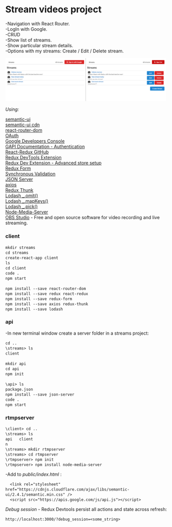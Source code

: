 # Stream videos project

-Navigation with React Router.\
-LogIn with Google.\
-CRUD\
-Show list of streams.\
-Show particular stream details.\
-Options with my streams: Create / Edit / Delete stream.

<img src="public/img/streams.png" width="500">

_Using:_

[semantic-ui](https://semantic-ui.com/elements/list.html)\
[semantic-ui cdn](https://cdnjs.com/libraries/semantic-ui)\
[react-router-dom](https://github.com/ReactTraining/react-router/tree/master/packages/react-router-dom)\
[OAuth](https://developers.google.com/identity/protocols/oauth2/scopes)\
[Google Developers Console](https://console.developers.google.com/)\
[GAPI Documentation - Authentication](https://developers.google.com/identity/sign-in/web/reference#authentication)\
[React-Redux GitHub](https://github.com/reduxjs/react-redux)\
[Redux DevTools Extension](https://github.com/zalmoxisus/redux-devtools-extension)\
[Redux Dev Extension - Advanced store setup](https://github.com/zalmoxisus/redux-devtools-extension#12-advanced-store-setup)\
[Redux Form](https://redux-form.com/8.3.0/)\
[Synchronous Validation](https://redux-form.com/8.2.2/examples/syncvalidation/)\
[JSON Server](https://www.npmjs.com/package/json-server)\
[axios](https://www.npmjs.com/package/axios)\
[Redux Thunk](https://github.com/reduxjs/redux-thunk)\
[Lodash \_.omit()](https://lodash.com/docs/4.17.15#omit)\
[Lodash \_.mapKeys()](https://lodash.com/docs/4.17.15#mapKeys)\
[Lodash \_.pick()](https://lodash.com/docs/4.17.15#pick)\
[Node-Media-Server](https://github.com/illuspas/Node-Media-Server#npm-version-recommended)\
[OBS Studio](https://obsproject.com/) - Free and open source software for video recording and live streaming.

### client

```
mkdir streams
cd streams
create-react-app client
ls
cd client
code .
npm start

npm install --save react-router-dom
npm install --save redux react-redux
npm install --save redux-form
npm install --save axios redux-thunk
npm install --save lodash

```

### api

-In new terminal window create a server folder in a streams project:

```
cd ..
\streams> ls
client

mkdir api
cd api
npm init

\api> ls
package.json
npm install --save json-server
code .
npm start
```

### rtmpserver

```
\client> cd ..
\streams> ls
api   client
n
\streams> mkdir rtmpserver
\streams> cd rtmpserver
\rtmpserver> npm init
\rtmpserver> npm install node-media-server
```

-Add to _public/index.html_ :

```
  <link rel="stylesheet" href="https://cdnjs.cloudflare.com/ajax/libs/semantic-ui/2.4.1/semantic.min.css" />
  <script src="https://apis.google.com/js/api.js"></script>
```

_Debug session_ - Redux Devtools persist all actions and state across refresh:

```
http://localhost:3000/?debug_session=<some_string>
```
